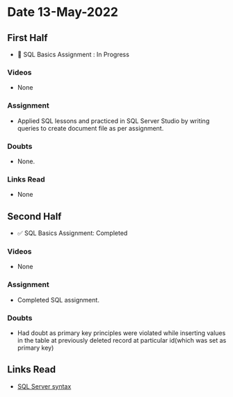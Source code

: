 # Date 13-May-2022

## First Half

- 🔄 SQL Basics Assignment : In Progress

### Videos

- None

### Assignment

- Applied SQL lessons and practiced in SQL Server Studio by writing queries to create document file as per assignment.

### Doubts

- None.

### Links Read

- None

## Second Half

- ✅ SQL Basics Assignment: Completed

### Videos

- None

### Assignment

- Completed SQL assignment.

### Doubts

- Had doubt as primary key principles were violated while inserting values in the table at previously deleted record at particular id(which was set as primary key)

## Links Read

- [SQL Server syntax](https://www.w3schools.com/sql/sql_delete.asp)
